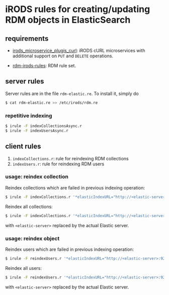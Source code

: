 # iRODS rules for creating/updating RDM objects in ElasticSearch

## requirements

- [irods_microservice_plugis_curl](https://github.com/donders-research-data-management/irods_microservice_plugins_curl): iRODS cURL microservices with additional support on `PUT` and `DELETE` operations.

- [rdm-irods-rules](https://github.com/donders-research-data-management/rdm-irods-rules): RDM rule set.

## server rules

Server rules are in the file `rdm-elastic.re`.  To install it, simply do

```bash
$ cat rdm-elastic.re >> /etc/irods/rdm.re
```

### repetitive indexing

```bash
$ irule -F indexCollectionsAsync.r
$ irule -F indexUsersAsync.r
```

## client rules
1. `indexCollections.r`: rule for reindexing RDM collections
1. `indexUsers.r`: rule for reindexing RDM users 

### usage: reindex collection

Reindex collections which are failed in previous indexing operation:

```bash
$ irule -F indexCollections.r '*elasticIndexURL="http://<elastic-server>:9200/rdm"' '*full="false"'
``` 

Reindex all collections:

```bash
$ irule -F indexCollections.r '*elasticIndexURL="http://<elastic-server>:9200/rdm"' '*full="true"'
``` 

with `<elastic-server>` replaced by the actual Elastic server.

### usage: reindex object 

Reindex users which are failed in previous indexing operation:

```bash
$ irule -F reindexUsers.r '*elasticIndexURL="http://<elastic-server>:9200/rdm"' '*full="false"'
``` 

Reindex all users:

```bash
$ irule -F reindexUsers.r '*elasticIndexURL="http://<elastic-server>:9200/rdm"' '*full="true"'
``` 

with `<elastic-server>` replaced by the actual Elastic server.
